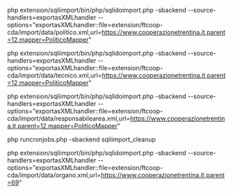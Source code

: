 php extension/sqliimport/bin/php/sqlidoimport.php -sbackend --source-handlers=exportasXMLhandler --options="exportasXMLhandler::file=extension/ftcoop-cda/import/data/politico.xml,url=https://www.cooperazionetrentina.it,parent=12,mapper=PoliticoMapper"

php extension/sqliimport/bin/php/sqlidoimport.php -sbackend --source-handlers=exportasXMLhandler --options="exportasXMLhandler::file=extension/ftcoop-cda/import/data/tecnico.xml,url=https://www.cooperazionetrentina.it,parent=12,mapper=PoliticoMapper"

php extension/sqliimport/bin/php/sqlidoimport.php -sbackend --source-handlers=exportasXMLhandler --options="exportasXMLhandler::file=extension/ftcoop-cda/import/data/responsabilearea.xml,url=https://www.cooperazionetrentina.it,parent=12,mapper=PoliticoMapper"

php runcronjobs.php -sbackend sqliimport_cleanup

php extension/sqliimport/bin/php/sqlidoimport.php -sbackend --source-handlers=exportasXMLhandler --options="exportasXMLhandler::file=extension/ftcoop-cda/import/data/organo.xml,url=https://www.cooperazionetrentina.it,parent=69"